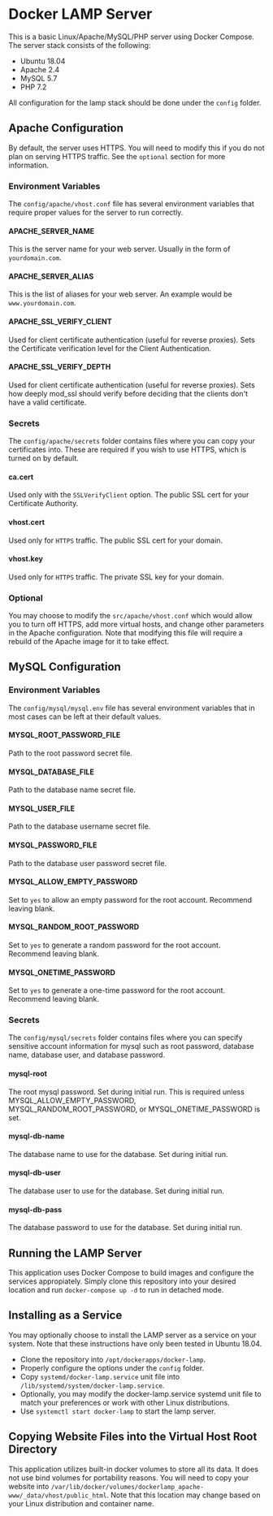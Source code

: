 # Docker LAMP Server
This is a basic Linux/Apache/MySQL/PHP server using Docker Compose. The server stack consists of the following:
- Ubuntu 18.04 
- Apache 2.4
- MySQL 5.7
- PHP 7.2

All configuration for the lamp stack should be done under the <code>config</code> folder. 

## Apache Configuration
By default, the server uses HTTPS. You will need to modify this if you do not plan on serving HTTPS traffic. See the `optional` section for more information.

### Environment Variables
The `config/apache/vhost.conf` file has several environment variables that require proper values for the server to run correctly.

#### APACHE_SERVER_NAME
This is the server name for your web server. Usually in the form of `yourdomain.com`.

#### APACHE_SERVER_ALIAS
This is the list of aliases for your web server. An example would be `www.yourdomain.com`.

#### APACHE_SSL_VERIFY_CLIENT
Used for client certificate authentication (useful for reverse proxies). Sets the Certificate verification level for the Client Authentication.

#### APACHE_SSL_VERIFY_DEPTH
Used for client certificate authentication (useful for reverse proxies). Sets how deeply mod_ssl should verify before deciding that the clients don't have a valid certificate.

### Secrets
The `config/apache/secrets` folder contains files where you can copy your certificates into. These are required if you wish to use HTTPS, which is turned on by default.

#### ca.cert
Used only with the `SSLVerifyClient` option. The public SSL cert for your Certificate Authority.

#### vhost.cert
Used only for `HTTPS` traffic. The public SSL cert for your domain.

#### vhost.key
Used only for `HTTPS` traffic. The private SSL key for your domain.

### Optional
You may choose to modify the `src/apache/vhost.conf` which would allow you to turn off HTTPS, add more virtual hosts, and change other parameters in the Apache configuration. Note that modifying this file will require a rebuild of the Apache image for it to take effect.

## MySQL Configuration

### Environment Variables
The `config/mysql/mysql.env` file has several environment variables that in most cases can be left at their default values.

#### MYSQL_ROOT_PASSWORD_FILE
Path to the root password secret file.

#### MYSQL_DATABASE_FILE
Path to the database name secret file.

#### MYSQL_USER_FILE
Path to the database username secret file.

#### MYSQL_PASSWORD_FILE
Path to the database user password secret file.

#### MYSQL_ALLOW_EMPTY_PASSWORD
Set to `yes` to allow an empty password for the root account. Recommend leaving blank.

#### MYSQL_RANDOM_ROOT_PASSWORD
Set to `yes` to generate a random password for the root account. Recommend leaving blank.

#### MYSQL_ONETIME_PASSWORD
Set to `yes` to generate a one-time password for the root account. Recommend leaving blank.

### Secrets
The `config/mysql/secrets` folder contains files where you can specify sensitive account information for mysql such as root password, database name, database user, and database password.

#### mysql-root
The root mysql password. Set during initial run. This is required unless MYSQL_ALLOW_EMPTY_PASSWORD, MYSQL_RANDOM_ROOT_PASSWORD, or MYSQL_ONETIME_PASSWORD is set.

#### mysql-db-name
The database name to use for the database. Set during initial run.

#### mysql-db-user
The database user to use for the database. Set during initial run.

#### mysql-db-pass
The database password to use for the database. Set during initial run.


## Running the LAMP Server
This application uses Docker Compose to build images and configure the services appropiately. Simply clone this repository into your desired location and run `docker-compose up -d` to run in detached mode.

## Installing as a Service
You may optionally choose to install the LAMP server as a service on your system. Note that these instructions have only been tested in Ubuntu 18.04.
- Clone the repository into `/opt/dockerapps/docker-lamp`.
- Properly configure the options under the `config` folder.
- Copy `systemd/docker-lamp.service` unit file into `/lib/systemd/system/docker-lamp.service`.
- Optionally, you may modify the docker-lamp.service systemd unit file to match your preferences or work with other Linux distributions.
- Use `systemctl start docker-lamp` to start the lamp server.

## Copying Website Files into the Virtual Host Root Directory
This application utilizes built-in docker volumes to store all its data. It does not use bind volumes for portability reasons. You will need to copy your website into `/var/lib/docker/volumes/dockerlamp_apache-www/_data/vhost/public_html`. Note that this location may change based on your Linux distribution and container name.
